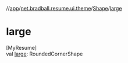 //[app](../../../index.md)/[net.bradball.resume.ui.theme](../index.md)/[Shape](index.md)/[large](large.md)

# large

[MyResume]\
val [large](large.md): RoundedCornerShape
